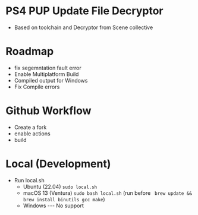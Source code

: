 # PS4 PUP Update File Decryptor

- Based on toolchain and Decryptor from Scene collective

# Roadmap

- fix segemntation fault error
- Enable Multiplatform Build
- Compiled output for Windows
- Fix Compile errors

# Github Workflow

- Create a fork 
- enable actions
- build

# Local (Development)

- Run local.sh
    - Ubuntu (22.04) ``` sudo local.sh ```
    - macOS 13 (Ventura) ``` sudo bash local.sh ```
    (run before ``` brew update && brew install binutils gcc make```)
    - Windows --- No support
